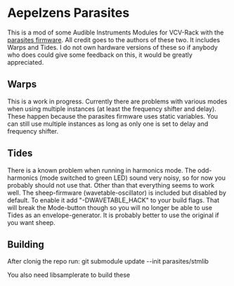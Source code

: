 # Aepelzens Parasites

This is a mod of some Audible Instruments Modules for VCV-Rack with the [parasites
firmware](https://mqtthiqs.github.io/parasites/index.html). All credit goes to the authors of these
two. It includes Warps and Tides. I do not own hardware versions of these so if anybody who does
could give some feedback on this, it would be greatly appreciated.

## Warps

This is a work in progress. Currently there are problems with various modes when using
multiple instances (at least the frequency shifter and delay). These happen because the parasites
firmware uses static variables. You can still use multiple instances as long as only one is set to
delay and frequency shifter.

## Tides

There is a known problem when running in harmonics mode. The odd-harmonics (mode switched to green
LED) sound very noisy, so for now you probably should not use that. Other than that everything seems
to work well. The sheep-firmware (wavetable-oscillator) is included but disabled by default. To
enable it add "-DWAVETABLE_HACK" to your build flags. That will break the Mode-button though so you
will no longer be able to use Tides as an envelope-generator. It is probably better to use the
original if you want sheep.

## Building

After clonig the repo run: git submodule update --init parasites/stmlib

You also need libsamplerate to build these